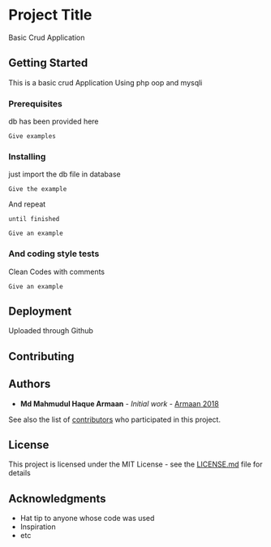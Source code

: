 # Project Title

Basic Crud Application

## Getting Started

This is a basic crud Application Using php oop and mysqli

### Prerequisites

db has been provided here

```
Give examples
```

### Installing

just import the db file in database

```
Give the example
```

And repeat

```
until finished
```

```
Give an example
```

### And coding style tests

Clean Codes with comments

```
Give an example
```

## Deployment
 
 Uploaded through Github

## Contributing



## Authors

* **Md Mahmudul Haque Armaan** - *Initial work* - [Armaan 2018](https://github.com/Armaan2018)

See also the list of [contributors](https://github.com/Armaan2018) who participated in this project.

## License

This project is licensed under the MIT License - see the [LICENSE.md](LICENSE.md) file for details

## Acknowledgments

* Hat tip to anyone whose code was used
* Inspiration
* etc

